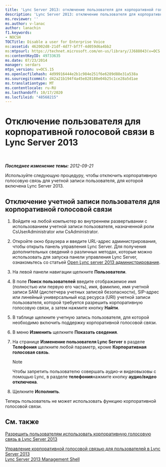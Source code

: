 ```yaml
---
title: 'Lync Server 2013: отключение пользователя для корпоративной голосовой связи'
description: 'Lync Server 2013: отключение пользователя для корпоративной голосовой связи.'
ms.reviewer: ''
ms.author: v-lanac
author: lanachin
f1.keywords:
- NOCSH
TOCTitle: Disable a user for Enterprise Voice
ms:assetid: 462002d8-21df-4d77-bf7f-4d059d6a4bb2
ms:mtpsurl: https://technet.microsoft.com/en-us/library/JJ688043(v=OCS.15)
ms:contentKeyID: 49733635
ms.date: 07/23/2014
manager: serdars
mtps_version: v=OCS.15
ms.openlocfilehash: 4d99916444e2b1c984e251f6e6289d88e31a538a
ms.sourcegitcommit: d42a21b194f4a45e828188e04b25c1ce28a5d1ae
ms.translationtype: MT
ms.contentlocale: ru-RU
ms.lasthandoff: 10/17/2020
ms.locfileid: "48568215"
---
```

# <a name="disable-a-user-for-enterprise-voice-in-lync-server-2013"></a>Отключение пользователя для корпоративной голосовой связи в Lync Server 2013

<div data-xmlns="http://www.w3.org/1999/xhtml">

<div class="topic" data-xmlns="http://www.w3.org/1999/xhtml" data-msxsl="urn:schemas-microsoft-com:xslt" data-cs="https://msdn.microsoft.com/">

<div data-asp="https://msdn2.microsoft.com/asp">



</div>

<div id="mainSection">

<div id="mainBody">

<span> </span>

_**Последнее изменение темы:** 2012-09-21_

Используйте следующую процедуру, чтобы отключить корпоративную голосовую связь для учетной записи пользователя, для которой включена Lync Server 2013.

<div>

## <a name="to-disable-a-user-account-for-enterprise-voice"></a>Отключение учетной записи пользователя для корпоративной голосовой связи

1.  Войдите на любой компьютер во внутреннем развертывании с использованием учетной записи пользователя, назначенной роли CsUserAdministrator или CsAdministrator.

2.  Откройте окно браузера и введите URL-адрес администрирования, чтобы открыть панель управления Lync Server. Для получения дополнительных сведений о различных методах, которые можно использовать для запуска панели управления Lync Server, ознакомьтесь со статьей [Open Lync server 2013 администрирование](lync-server-2013-open-lync-server-administrative-tools.md).

3.  На левой панели навигации щелкните **Пользователи**.

4.  В поле **Поиск пользователей** введите отображаемое имя (полностью или первую его часть), имя, фамилию, имя учетной записи SAM (диспетчера учетных записей безопасности), SIP-адрес или линейный универсальный код ресурса (URI) учетной записи пользователя, которой требуется разрешить корпоративную голосовую связи, а затем нажмите кнопку **Найти**.

5.  В таблице щелкните учетную запись пользователя, для которой необходимо включить поддержку корпоративной голосовой связи.

6.  В меню **Изменить** щелкните **Показать сведения**.

7.  На странице **Изменение пользователя Lync Server** в разделе **Телефония** щелкните любой параметр, кроме **Корпоративная голосовая связь**.
    
    <div>
    

    > [!NOTE]  
    > Чтобы запретить пользователю совершать аудио-и видеовызовы с помощью Lync, в разделе <STRONG>телефония</STRONG>нажмите кнопку <STRONG>аудио/видео отключена</STRONG>.

    
    </div>

8.  Щелкните **Исполнить**.

Теперь пользователь не может использовать функцию корпоративной голосовой связи.

</div>

<div>

## <a name="see-also"></a>См. также


[Разрешить пользователям использовать корпоративную голосовую связь в Lync Server 2013](lync-server-2013-enable-users-for-enterprise-voice.md)  


[Управление корпоративной голосовой связью для пользователей в Lync Server 2013](lync-server-2013-managing-enterprise-voice-for-users.md)  
[Lync Server 2013 Management Shell](lync-server-2013-lync-server-management-shell.md)  
  

</div>

</div>

<span> </span>

</div>

</div>

</div>

